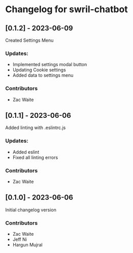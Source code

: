 # Changelog for swril-chatbot


## [0.1.2] - 2023-06-09
Created Settings Menu
### Updates:
- Implemented settings modal button
- Updating Cookie settings
- Added data to settings menu
### Contributors
- Zac Waite


## [0.1.1] - 2023-06-06
Added linting with .eslintrc.js
### Updates:
- Added eslint
- Fixed all linting errors
### Contributors
- Zac Waite

## [0.1.0] - 2023-06-06
Initial changelog version
### Contributors
- Zac Waite
- Jeff Ni
- Hargun Mujral
